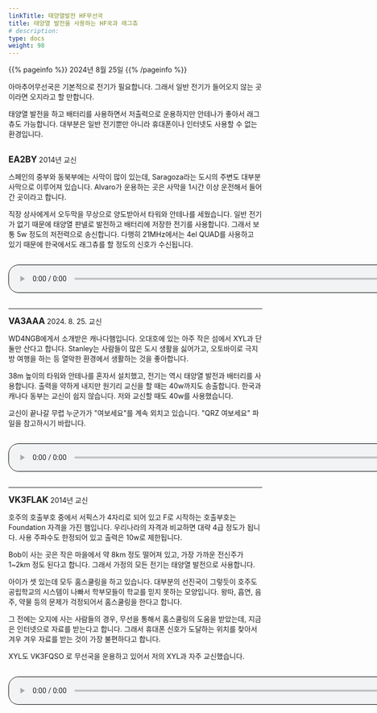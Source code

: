 ```yaml
---
linkTitle: 태양열발전 HF무선국
title: 태양열 발전을 사용하는 HF국과 래그츄
# description:
type: docs
weight: 98
---
```


{{% pageinfo %}}
2024년 8월 25일
{{% /pageinfo %}}


아마추어무선국은 기본적으로 전기가 필요합니다. 그래서 일반 전기가 들어오지 않는 곳이라면 오지라고 할 만합니다.

태양열 발전을 하고 배터리를 사용하면서 저출력으로 운용하지만 안테나가 좋아서 래그츄도 가능합니다. 대부분은 일반 전기뿐만 아니라 휴대폰이나 인터넷도 사용할 수 없는 환경입니다.

<br>
<b><span style="font-size:120%">EA2BY</span></b>   2014년 교신

스페인의 중부와 동북부에는 사막이 많이 있는데, Saragoza라는 도시의 주변도 대부분 사막으로 이루어져 있습니다. Alvaro가 운용하는 곳은 사막을 1시간 이상 운전해서 들어간 곳이라고 합니다.

직장 상사에게서 오두막을 무상으로 양도받아서 타워와 안테나를 세웠습니다. 일반 전기가 없기 때문에 태양열 판넬로 발전하고 배터리에 저장한 전기를 사용합니다. 그래서 보통 5w 정도의 저전력으로 송신합니다. 다행히 21MHz에서는 4el QUAD를 사용하고 있기 때문에 한국에서도 래그츄를 할 정도의 신호가 수신됩니다.

<br>
<audio style="width: 850px; border: 1px solid black; border-radius: 20px;"
src="https://blog.kakaocdn.net/dn/bI102q/btsJnqms91S/3skmi5ImKFkEAWssTkMusK/tfile.mp3"
controls></audio>
<br><br>


-------------
<b><span style="font-size:120%">VA3AAA</span></b>   2024. 8. 25. 교신


WD4NGB에게서 소개받은 캐나다햄입니다. 오대호에 있는 아주 작은 섬에서 XYL과 단 둘만 산다고 합니다. Stanley는 사람들이 많은 도시 생활을 싫어가고, 오토바이로 극지방 여행을 하는 등 열악한 환경에서 생활하는 것을 좋아합니다.

38m 높이의 타워와 안테나를 혼자서 설치했고, 전기는 역시 태양열 발전과 배터리를 사용합니다. 출력을 약하게 내지만 원기리 교신을 할 때는 40w까지도 송출합니다. 한국과 캐나다 동부는 교신이 쉽지 않습니다. 저와 교신할 때도 40w를 사용했습니다.

교신이 끝나갈 무렵 누군가가 "여보세요"를 계속 외치고 있습니다. "QRZ 여보세요" 파일을 참고하시기 바랍니다.

<br>
<audio style="width: 850px; border: 1px solid black; border-radius: 20px;"
src="https://blog.kakaocdn.net/dn/FWBPB/btsJmfM4Q4E/BI3Q4gsUAFkhhy6HTjfMr1/tfile.mp3"
controls></audio>
<br><br>


--------------
<b><span style="font-size:120%">VK3FLAK</span></b>   2014년 교신


호주의 호출부호 중에서 서픽스가 4자리로 되어 있고 F로 시작하는 호출부호는 Foundation 자격을 가진 햄입니다. 우리나라의 자격과 비교하면 대략 4급 정도가 됩니다. 사용 주파수도 한정되어 있고 출력은 10w로 제한됩니다.

Bob이 사는 곳은 작은 마을에서 약 8km 정도 떨어져 있고, 가장 가까운 전신주가 1~2km 정도 된다고 합니다. 그래서 가정의 모든 전기는 태양열 발전으로 사용합니다.

아이가 셋 있는데 모두 홈스쿨링을 하고 있습니다. 대부분의 선진국이 그렇듯이 호주도 공립학교의 시스템이 나빠서 학부모들이 학교를 믿지 못하는 모양입니다. 왕따, 흡연, 음주, 약물 등의 문제가 걱정되어서 홈스쿨링을 한다고 합니다.

그 전에는 오지에 사는 사람들의 경우, 무선을 통해서 홈스쿨링의 도움을 받았는데, 지금은 인터넷으로 자료를 받는다고 합니다. 그래서 휴대폰 신호가 도달하는 위치를 찾아서 겨우 겨우 자료를 받는 것이 가장 불편하다고 합니다.

XYL도 VK3FQSO 로 무선국을 운용하고 있어서 저의 XYL과 자주 교신했습니다.

<br>
<audio style="width: 850px; border: 1px solid black; border-radius: 20px;"
src="https://blog.kakaocdn.net/dn/8wIiy/btsJm3yqZlI/GvZ0Ff3Nl2h8wT2QIscBYK/tfile.mp3"
controls></audio>
<br><br>

<br>


